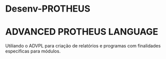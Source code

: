 # Desenv-PROTHEUS

<h1> ADVANCED PROTHEUS LANGUAGE</h1>

Utiliando o ADVPL para criação de relatórios e programas com finalidades especificas para módulos.
